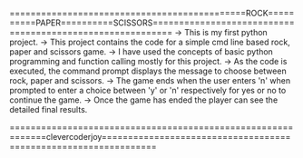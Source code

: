 =============================================ROCK==========PAPER==========SCISSORS==========================================================
-> This is my first python project.
-> This project contains the code for a simple cmd line based rock, paper and scissors game.
-> I have used the concepts of basic python programming and function calling mostly for this project.
-> As the code is executed, the command prompt displays the message to choose between rock, paper and scissors.
-> The game ends when the user enters 'n' when prompted to enter a choice between 'y' or 'n' respectively for yes or no to continue the game.
-> Once the game has ended the player can see the detailed final results.

=============================================================clevercoderjoy================================================================
